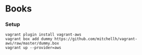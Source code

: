 # Books 

### Setup
```
vagrant plugin install vagrant-aws
vagrant box add dummy https://github.com/mitchellh/vagrant-aws/raw/master/dummy.box
vagrant up --provider=aws
```

